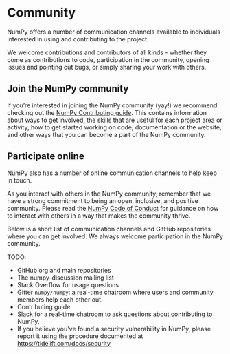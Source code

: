 # Community

NumPy offers a number of communication channels available to individuals interested in using and contributing to the project.

We welcome contributions and contributors of all kinds - whether they come as contributions to code, participation in the community, opening issues and pointing out bugs, or simply sharing your work with others.

## Join the NumPy community

If you’re interested in joining the NumPy community (yay!) we recommend checking out the [NumPy Contributing guide](https://www.numpy.org/devdocs/dev/index.html). This contains information about ways to get involved, the skills that are useful for each project area or activity, how to get started working on code, documentation or the website, and other ways that you can become a part of the NumPy community.


## Participate online

NumPy also has a number of online communication channels to help keep in touch.

As you interact with others in the NumPy community, remember that we have a strong commitment to being an open, inclusive, and positive community. Please read the [NumPy Code of Conduct](https://www.numpy.org/devdocs/dev/conduct/code_of_conduct.html) for guidance on how to interact with others in a way that makes the community thrive.

Below is a short list of communication channels and GitHub repositories where you can get involved. We always welcome participation in the NumPy community.

TODO:

- GitHub org and main repositories
- The numpy-discussion mailing list
- Stack Overflow for usage questions
- Gitter `numpy/numpy`: a real-time chatroom where users and community members help each other out.
- Contributing guide
- Slack for a real-time chatroom to ask questions about contributing to NumPy.
- If you believe you’ve found a security vulnerability in NumPy, please report it using the procedure documented at https://tidelift.com/docs/security